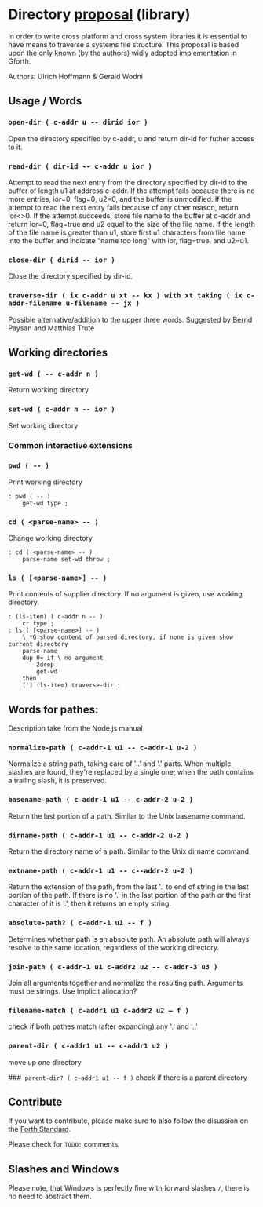 # Directory [proposal](https://forth-standard.org/proposals/directory-experiemental-proposal?hideDiff#reply-59) (library)

In order to write cross platform and cross system libraries it is essential to have means to traverse a systems file structure. This proposal is based upon the only known (by the authors) widly adopted implementation in Gforth.

Authors: Ulrich Hoffmann & Gerald Wodni

## Usage / Words
### `open-dir ( c-addr u -- dirid ior )`
Open the directory specified by c-addr, u and return dir-id for futher access to it.

### `read-dir ( dir-id -- c-addr u ior )`
Attempt to read the next entry from the directory specified by dir-id to the buffer of length u1 at address c-addr. If the attempt fails because there is no more entries, ior=0, flag=0, u2=0, and the buffer is unmodified. If the attempt to read the next entry fails because of any other reason, return ior<>0. If the attempt succeeds, store file name to the buffer at c-addr and return ior=0, flag=true and u2 equal to the size of the file name. If the length of the file name is greater than u1, store first u1 characters from file name into the buffer and indicate "name too long" with ior, flag=true, and u2=u1.

### `close-dir ( dirid -- ior )`
Close the directory specified by dir-id.

### `traverse-dir ( ix c-addr u xt -- kx ) with xt taking ( ix c-addr-filename u-filename -- jx )`
Possible alternative/addition to the upper three words. Suggested by Bernd Paysan and Matthias Trute

## Working directories
### `get-wd ( -- c-addr n )`
Return working directory

### `set-wd ( c-addr n -- ior )`
Set working directory

### Common interactive extensions
### `pwd ( -- )`
Print working directory

```forth
: pwd ( -- )
    get-wd type ;
```

### `cd ( <parse-name> -- )`
Change working directory

```forth
: cd ( <parse-name> -- )
    parse-name set-wd throw ;
```

### `ls ( [<parse-name>] -- )`
Print contents of supplier directory. If no argument is given, use working directory.

```forth
: (ls-item) ( c-addr n -- )
    cr type ;
: ls ( [<parse-name>] -- )
    \ *G show content of parsed directory, if none is given show current directory
    parse-name
    dup 0= if \ no argument
        2drop
        get-wd
    then
    ['] (ls-item) traverse-dir ;
```

## Words for pathes:
Description take from the Node.js manual

### `normalize-path ( c-addr-1 u1 -- c-addr-1 u-2 )`
Normalize a string path, taking care of '..' and '.' parts. When multiple slashes are found, they're replaced by a single one; when the path contains a trailing slash, it is preserved.

### `basename-path ( c-addr-1 u1 -- c-addr-2 u-2 )`
Return the last portion of a path. Similar to the Unix basename command.

### `dirname-path ( c-addr-1 u1 -- c-addr-2 u-2 )`
Return the directory name of a path. Similar to the Unix dirname command.

### `extname-path ( c-addr-1 u1 -- c--addr-2 u-2 )`
Return the extension of the path, from the last '.' to end of string in the last portion of the path. If there is no '.' in the last portion of the path or the first character of it is '.', then it returns an empty string.

### `absolute-path? ( c-addr-1 u1 -- f )`
Determines whether path is an absolute path. An absolute path will always resolve to the same location, regardless of the working directory.

### `join-path ( c-addr-1 u1 c-addr2 u2 -- c-addr-3 u3 )`
Join all arguments together and normalize the resulting path. Arguments must be strings. Use implicit allocation?

### `filename-match ( c-addr1 u1 c-addr2 u2 – f )`
check if both pathes match (after expanding) any '.' and '..'

### `parent-dir ( c-addr1 u1 -- c-addr1 u2 )`
move up one directory

###` parent-dir? ( c-addr1 u1 -- f )`
check if there is a parent directory

## Contribute
If you want to contribute, please make sure to also follow the disussion on the [Forth Standard](https://forth-standard.org/proposals/directory-experiemental-proposal?hideDiff#reply-59).

Please check for `TODO:` comments.

## Slashes and Windows
Please note, that Windows is perfectly fine with forward slashes `/`, there is no need to abstract them. 


